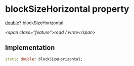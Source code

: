 


# blockSizeHorizontal property







[double](https:api.flutter.dev/flutter/dart-core/double-class.html)? blockSizeHorizontal
  
_\<span class="feature"\>read / write\</span\>_






## Implementation

```dart
static double? blockSizeHorizontal;
```







